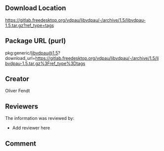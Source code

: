 ## Download Location

https://gitlab.freedesktop.org/vdpau/libvdpau/-/archive/1.5/libvdpau-1.5.tar.gz?ref_type=tags

## Package URL (purl)

pkg:generic/libvdpau@1.5?download_url=https://gitlab.freedesktop.org/vdpau/libvdpau/-/archive/1.5/libvdpau-1.5.tar.gz%3Fref_type%3Dtags

## Creator

Oliver Fendt

## Reviewers

The information was reviewed by:

* Add reviewer here

## Comment

